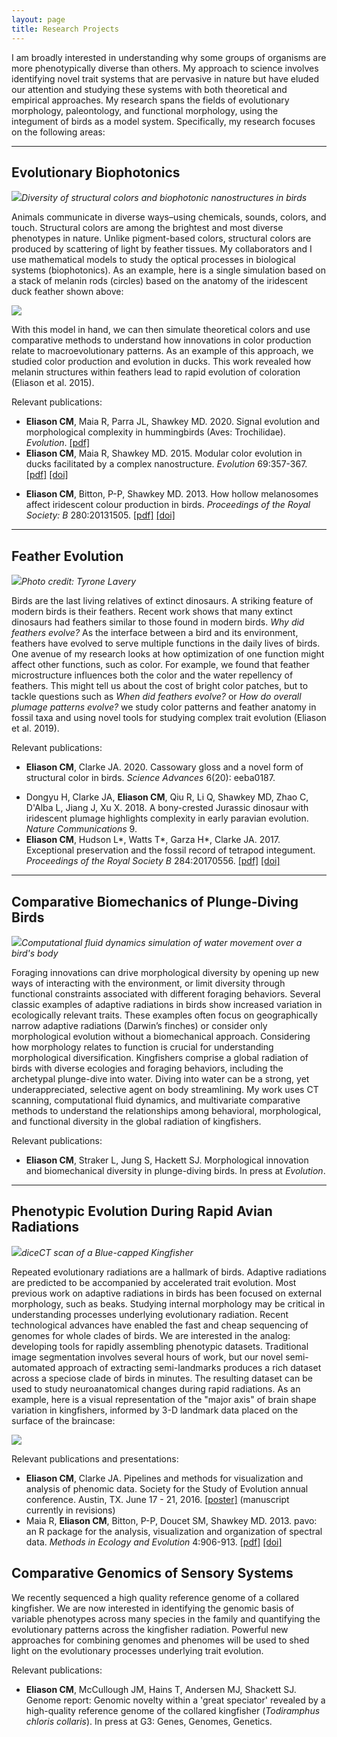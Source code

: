 ```yaml
---
layout: page
title: Research Projects
---
```


I am broadly interested in understanding why some groups of organisms are more phenotypically diverse than others. <!-- Specifically, what are the molecular bases and functional constraints on the evolution of complex traits like bird beaks and feathers. --> My approach to science involves identifying novel trait systems that are pervasive in nature but have eluded our attention and studying these systems with both theoretical and empirical approaches. My research spans the fields of evolutionary morphology, paleontology, and functional morphology, using the integument of birds as a model system. Specifically, my research focuses on the following areas:

---

## Evolutionary Biophotonics
<!-- ## Morphological Innovations of Feathers -->

![](/img/compare_nanostructures.png)*Diversity of structural colors and biophotonic nanostructures in birds*
<!-- ![](/img/tanagers.png)*Color variation in tanagers* -->
<!-- ![](/img/tanagers2.jpg) -->
<!-- ![](/img/water_on_feather.jpg)*Water droplet on an iridescent feather of a peacock-pheasant* -->

Animals communicate in diverse ways–using chemicals, sounds, colors, and touch. Structural colors are among the brightest and most diverse phenotypes in nature. Unlike pigment-based colors, structural colors are produced by scattering of light by feather tissues. My collaborators and I use mathematical models to study the optical processes in biological systems (biophotonics). As an example, here is a single simulation based on a stack of melanin rods (circles) based on the anatomy of the iridescent duck feather shown above:

<img src="/img/meep_movie_slow.gif" style="margin: 0 auto">

With this model in hand, we can then simulate theoretical colors and use comparative methods to understand how innovations in color production relate to macroevolutionary patterns. As an example of this approach, we studied color production and evolution in ducks. This work revealed how melanin structures within feathers lead to rapid evolution of coloration (Eliason et al. 2015).

Relevant publications:

* __Eliason CM__, Maia R, Parra JL, Shawkey MD. 2020. Signal evolution and morphological complexity in hummingbirds (Aves: Trochilidae). _Evolution_. [[pdf]]({{url}}/pdfs/hummingbirds.pdf)
* __Eliason CM__, Maia R, Shawkey MD. 2015. Modular color evolution in ducks facilitated by a complex nanostructure. _Evolution_ 69:357-367. [[pdf]]({{url}}/pdfs/modular.pdf) [[doi]](https://dx.doi.org/10.1111/evo.12575)
<!-- * __Eliason CM__, Shawkey MD. 2014. Antireflection-enhanced color by a natural graded refracting index (GRIN) structure. _Optics Express_ 22:A642-A650. [[pdf]]({{url}}/pdfs/antireflection.pdf) [[doi]](https://doi.org/10.1364/OE.22.00A642) -->
* __Eliason CM__, Bitton, P-P, Shawkey MD. 2013. How hollow melanosomes affect iridescent colour production in birds. _Proceedings of the Royal Society: B_ 280:20131505. [[pdf]]({{url}}/pdfs/hollow.pdf) [[doi]](http://doi.org/10.1098/rspb.2013.1505)
<!-- * __Eliason CM__, Shawkey MD. 2012. A photonic heterostructure produces diverse iridescent colours in duck wing patches. _Journal of the Royal Society Interface_ 9(74):2279-2289. [[pdf]]({{url}}/pdfs/heterostructure.pdf) [[doi]](https://doi.org/10.1098/rsif.2012.0118) -->
<!-- * __Eliason CM__, Shawkey MD. 2010. Rapid, reversible response of iridescent feather color to ambient humidity. _Optics Express_ 18:21284-92. [[pdf]]({{url}}/pdfs/rapid.pdf) [[doi]](https://doi.org/10.1364/OE.18.021284) -->

---

## Feather Evolution
<!-- (weak point? More of a subset of my work..but people think cool, I’ll have a few more papers coming out with julia, put red paper here, morphology and coloration...nsf grant planned) -->

![](/img/kingfisher.jpg)*Photo credit: Tyrone Lavery*

<!-- ![](/img/caihong_melanos.png)*Fossilized melanosomes from the feathers of a 160-million year-old dinosaur from China (top row) compared to melanosomes found in feathers of modern birds (bottom row)* -->

Birds are the last living relatives of extinct dinosaurs. A striking feature of modern birds is their feathers. Recent work shows that many extinct dinosaurs had feathers similar to those found in modern birds. _Why did feathers evolve?_ As the interface between a bird and its environment, feathers have evolved to serve multiple functions in the daily lives of birds. One avenue of my research looks at how optimization of one function might affect other functions, such as color. For example, we found that feather microstructure influences both the color and the water repellency of feathers. This might tell us about the cost of bright color patches, but to tackle questions such as _When did feathers evolve?_ or _How do overall plumage patterns evolve?_ we study color patterns and feather anatomy in fossil taxa and using novel tools for studying complex trait evolution (Eliason et al. 2019). <!-- More on shape and color... Going forward, I will be integrating beak shape and plumage diversity to i) identify potential tradeoffs between these different trait systems and ii) evaluate the relative importance of signals and ecological trait divergence in species diversification. I anticipate these results will have implications for biomimetic design of novel drag-reducing structures and help to clarify the interacting roles of sexual and natural selection in trait diversification. -->

Relevant publications:

* __Eliason CM__, Clarke JA. 2020. Cassowary gloss and a novel form of structural color in birds. _Science Advances_ 6(20): eeba0187.
<!-- * __Eliason CM__, Andersen MJ, Hackett SJ. 2019. Using historical biogeography models to understand color pattern evolution. In Press at _Systematic Biology_. [[pdf]]({{url}}/pdfs/plumage.pdf) -->
<!-- * __Eliason CM__ and Clarke JA. 2018. Metabolic physiology explains macroevolutionary trends in the melanic color system across amniotes. _Proceedings B_ 285:20182014. -->
* Dongyu H, Clarke JA, __Eliason CM__, Qiu R, Li Q, Shawkey MD, Zhao C, D'Alba L, Jiang J, Xu X. 2018. A bony-crested Jurassic dinosaur with iridescent plumage highlights complexity in early paravian evolution. _Nature Communications_ 9.
* __Eliason CM__, Hudson L*, Watts T*, Garza H*, Clarke JA. 2017. Exceptional preservation and the fossil record of tetrapod integument. _Proceedings of the Royal Society B_ 284:20170556. [[pdf]]({{url}}/pdfs/lagerstatten.pdf) [[doi]](http://dx.doi.org/10.1098/rspb.2017.0556)
<!-- * __Eliason CM__, Shawkey MD, Clarke JA. 2016. Evolutionary shifts in the melanin-based color system of birds. _Evolution_ 70:445-455. [[pdf]]({{url}}/pdfs/melanin.pdf) [[doi]](https://dx.doi.org/10.1111/evo.12855) -->
<!-- * Iskandar J-P*, __Eliason CM__, Astrop T, Igic B, Maia R, Shawkey MD. 2016. Morphological basis of glossy red plumage colors. _Biological Journal of the Linnaean Society_ 119:477-487. [[pdf]]({{url}}/pdfs/shiny.pdf) [[doi]](http://dx.doi.org/10.1111/bij.12810) -->
<!-- * __Eliason CM__, Shawkey MD. 2011. Decreased hydrophobicity of iridescent feathers: a potential cost of shiny plumage. _Journal of Experimental Biology_ 214:2157-2163. [[pdf]]({{url}}/pdfs/hydrophobicity.pdf) [[doi]](https://doi.org/10.1242/jeb.055822) -->


---


<!-- 
## Selection and Constraint <!-- ?ecological and nonecological diversification? Novel tools for studying complex trait evolution? - plumage paper goes here, what else?

Divergence in ecological traits by natural selection is a key step in the speciation process. However, divergence in nonecological traits by sexual selection can also be important for maintaining reproductive isolation between populations. Testing the relative rates of divergence in ecological and nonecological traits might shed light on the drivers of speciation.

For my current work, I am studying the evolution of ecological and nonecological traits in kingfishers. Kingfishers are an ideal group because they are globally distributed, and they have diverse colors, beaks, and feeding behaviors--including the archetypal plunge-dive into water.


Relevant publications:

---
 -->


## Comparative Biomechanics of Plunge-Diving Birds
<!-- ## Evolutionary Morphology -->

![](/img/flowlines.png)*Computational fluid dynamics simulation of water movement over a bird's body*

Foraging innovations can drive morphological diversity by opening up new ways of interacting with the environment, or limit diversity through functional constraints associated with different foraging behaviors. Several classic examples of adaptive radiations in birds show increased variation in ecologically relevant traits. These examples often focus on geographically narrow adaptive radiations (Darwin’s finches) or consider only morphological evolution without a biomechanical approach. Considering how morphology relates to function is crucial for understanding morphological diversification. Kingfishers comprise a global radiation of birds with diverse ecologies and foraging behaviors, including the archetypal plunge-dive into water. Diving into water can be a strong, yet underappreciated, selective agent on body streamlining. My work uses CT scanning, computational fluid dynamics, and multivariate comparative methods to understand the relationships among behavioral, morphological, and functional diversity in the global radiation of kingfishers.

Relevant publications:

* __Eliason CM__, Straker L, Jung S, Hackett SJ. Morphological innovation and biomechanical diversity in plunge-diving birds. In press at _Evolution_.

<!-- _Stay Tuned!_ -->

---

## Phenotypic <!-- Neuroanatomical? Sensory? -->Evolution During Rapid Avian Radiations <!-- (genomics here, with Shannon and Mike) -->
<!-- ## Species Traits and Speciation -->
<!-- ## Rapid phenotyping -->
<!-- ## Avian morphometrics -->
<!-- ## Computational Phenomics -->
<!-- ## Neuroanatomical Evolution During Rapid Radiations -->
<!-- ## Visualizing Phenomic Datasets -->

![](/img/halcyon_472753.PNG)*diceCT scan of a Blue-capped Kingfisher*
<!-- ![](/img/beak_phenograms.png)*Elevated beak diversity in Australian kingfisher communities (orange) compared to communities in Sub-Saharan Africa (green)* -->
<!-- ![](/img/FMNHskullplot.png)*CT scans of kingfishers at the Field Museum* -->
<!-- ![](/img/phenotyping.png)*Automated generation of surface landmarks from CT scans* -->

<!-- TODO: add more on staining, soft tissue, etc. -->

Repeated evolutionary radiations are a hallmark of birds. Adaptive radiations are predicted to be accompanied by accelerated trait evolution. Most previous work on adaptive radiations in birds has been focused on external morphology, such as beaks. Studying internal morphology may be critical in understanding processes underlying evolutionary radiation. Recent technological advances have enabled the fast and cheap sequencing of genomes for whole clades of birds. We are interested in the analog: <!-- does this make sense? -->developing tools for rapidly assembling phenotypic datasets. Traditional image segmentation involves several hours of work, but our novel semi-automated approach of extracting semi-landmarks produces a rich dataset across a speciose clade of birds in minutes. The resulting dataset can be used to study neuroanatomical changes during rapid radiations. As an example, here is a visual representation of the "major axis" of brain shape variation in kingfishers, informed by 3-D landmark data placed on the surface of the braincase:

<img src="/img/brainwarp_loop.gif" style="margin: 0 auto">

Relevant publications and presentations:

* __Eliason CM__, Clarke JA. Pipelines and methods for visualization and analysis of phenomic data. Society for the Study of Evolution annual conference. Austin, TX. June 17 - 21, 2016. [[poster]](/img/phenome_poster.jpg) (manuscript currently in revisions)
* Maia R, __Eliason CM__, Bitton, P-P, Doucet SM, Shawkey MD. 2013. pavo: an R package for the analysis, visualization and organization of spectral data. _Methods in Ecology and Evolution_ 4:906-913. [[pdf]]({{url}}/pdfs/pavo.pdf) [[doi]](https://doi.org/10.1111/2041-210X.12069)

## Comparative Genomics of Sensory Systems

We recently sequenced a high quality reference genome of a collared kingfisher. We are now interested in identifying the genomic basis of variable phenotypes across many species in the family and quantifying the evolutionary patterns across the kingfisher radiation. Powerful new approaches for combining genomes and phenomes will be used to shed light on the evolutionary processes underlying trait evolution.

Relevant publications:

* __Eliason CM__, McCullough JM, Hains T, Andersen MJ, Shackett SJ. Genome report: Genomic novelty within a 'great speciator' revealed by a high-quality reference genome of the collared kingfisher (_Todiramphus chloris collaris_). In press at G3: Genes, Genomes, Genetics.

